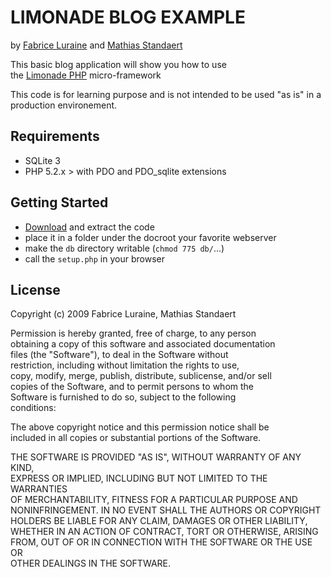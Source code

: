 # LIMONADE BLOG EXAMPLE #                                                

by [Fabrice Luraine](http://github.com/sofadesign/) and [Mathias Standaert](http://github.com/organicweb/)
                                                                         
                                                        
This basic blog application will show you how to use                     
the [Limonade PHP](http://www.sofa-design.net/limonade) micro-framework  
                                                                         
This code is for learning purpose and is not intended to be used "as is" 
in a production environement.                                            

## Requirements ##

* SQLite 3
* PHP 5.2.x > with PDO and PDO_sqlite extensions
                                                                         
## Getting Started ##                                                            

* [Download](http://github.com/sofadesign/limonade-blog-example/zipball/master) and extract the code
* place it in a folder under the docroot your favorite webserver
* make the `db` directory writable (`chmod 775 db/`...)
* call the `setup.php` in your browser

                                                                         
## License ##                                                            
                                                                         
Copyright (c) 2009 Fabrice Luraine, Mathias Standaert                    
                                                                         
Permission is hereby granted, free of charge, to any person              
obtaining a copy of this software and associated documentation           
files (the "Software"), to deal in the Software without                  
restriction, including without limitation the rights to use,             
copy, modify, merge, publish, distribute, sublicense, and/or sell        
copies of the Software, and to permit persons to whom the                
Software is furnished to do so, subject to the following                 
conditions:                                                              
                                                                         
The above copyright notice and this permission notice shall be           
included in all copies or substantial portions of the Software.          
                                                                         
THE SOFTWARE IS PROVIDED "AS IS", WITHOUT WARRANTY OF ANY KIND,          
EXPRESS OR IMPLIED, INCLUDING BUT NOT LIMITED TO THE WARRANTIES          
OF MERCHANTABILITY, FITNESS FOR A PARTICULAR PURPOSE AND                 
NONINFRINGEMENT. IN NO EVENT SHALL THE AUTHORS OR COPYRIGHT              
HOLDERS BE LIABLE FOR ANY CLAIM, DAMAGES OR OTHER LIABILITY,             
WHETHER IN AN ACTION OF CONTRACT, TORT OR OTHERWISE, ARISING             
FROM, OUT OF OR IN CONNECTION WITH THE SOFTWARE OR THE USE OR            
OTHER DEALINGS IN THE SOFTWARE.